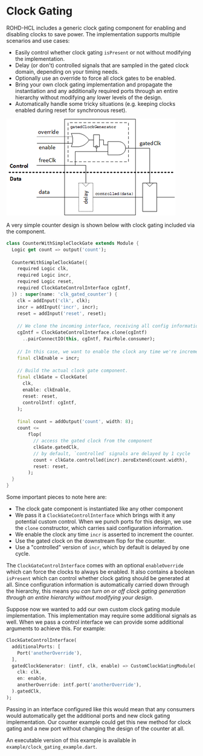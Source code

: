 # Clock Gating

ROHD-HCL includes a generic clock gating component for enabling and disabling clocks to save power. The implementation supports multiple scenarios and use cases:

- Easily control whether clock gating `isPresent` or not without modifying the implementation.
- Delay (or don't) controlled signals that are sampled in the gated clock domain, depending on your timing needs.
- Optionally use an override to force all clock gates to be enabled.
- Bring your own clock gating implementation and propagate the instantiation and any additionally required ports through an entire hierarchy without modifying any lower levels of the design.
- Automatically handle some tricky situations (e.g. keeping clocks enabled during reset for synchronous reset).

![Diagram of the clock gating component](clock_gate.png)

A very simple counter design is shown below with clock gating included via the component.

```dart
class CounterWithSimpleClockGate extends Module {
  Logic get count => output('count');

  CounterWithSimpleClockGate({
    required Logic clk,
    required Logic incr,
    required Logic reset,
    required ClockGateControlInterface cgIntf,
  }) : super(name: 'clk_gated_counter') {
    clk = addInput('clk', clk);
    incr = addInput('incr', incr);
    reset = addInput('reset', reset);

    // We clone the incoming interface, receiving all config information with it
    cgIntf = ClockGateControlInterface.clone(cgIntf)
      ..pairConnectIO(this, cgIntf, PairRole.consumer);

    // In this case, we want to enable the clock any time we're incrementing
    final clkEnable = incr;

    // Build the actual clock gate component.
    final clkGate = ClockGate(
      clk,
      enable: clkEnable,
      reset: reset,
      controlIntf: cgIntf,
    );

    final count = addOutput('count', width: 8);
    count <=
        flop(
          // access the gated clock from the component
          clkGate.gatedClk,
          // by default, `controlled` signals are delayed by 1 cycle
          count + clkGate.controlled(incr).zeroExtend(count.width),
          reset: reset,
        );
  }
}
```

Some important pieces to note here are:

- The clock gate component is instantiated like any other component
- We pass it a `ClockGateControlInterface` which brings with it any potential custom control. When we punch ports for this design, we use the `clone` constructor, which carries said configuration information.
- We enable the clock any time `incr` is asserted to increment the counter.
- Use the gated clock on the downstream flop for the counter.
- Use a "controlled" version of `incr`, which by default is delayed by one cycle.

The `ClockGateControlInterface` comes with an optional `enableOverride` which can force the clocks to always be enabled. It also contains a boolean `isPresent` which can control whether clock gating should be generated at all. Since configuration information is automatically carried down through the hierarchy, this means you *can turn on or off clock gating generation through an entire hierarchy without modifying your design*.

Suppose now we wanted to add our own custom clock gating module implementation. This implementation may require some additional signals as well. When we pass a control interface we can provide some additional arguments to achieve this. For example:

```dart
ClockGateControlInterface(
  additionalPorts: [
    Port('anotherOverride'),
  ],
  gatedClockGenerator: (intf, clk, enable) => CustomClockGatingModule(
    clk: clk,
    en: enable,
    anotherOverride: intf.port('anotherOverride'),
  ).gatedClk,
);
```

Passing in an interface configured like this would mean that any consumers would automatically get the additional ports and new clock gating implementation. Our counter example could get this new method for clock gating and a new port without changing the design of the counter at all.

An executable version of this example is available in `example/clock_gating_example.dart`.
